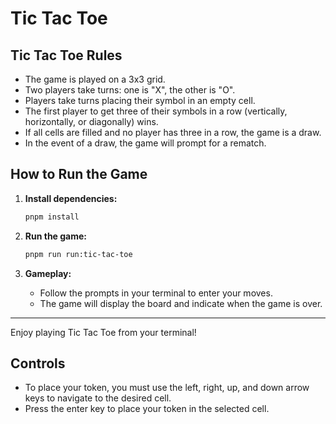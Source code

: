 # Tic Tac Toe

## Tic Tac Toe Rules

- The game is played on a 3x3 grid.
- Two players take turns: one is "X", the other is "O".
- Players take turns placing their symbol in an empty cell.
- The first player to get three of their symbols in a row (vertically, horizontally, or diagonally) wins.
- If all cells are filled and no player has three in a row, the game is a draw.
- In the event of a draw, the game will prompt for a rematch.

## How to Run the Game

1. **Install dependencies:**

   ```sh
   pnpm install
   ```

2. **Run the game:**

   ```sh
   pnpm run run:tic-tac-toe
   ```

3. **Gameplay:**
   - Follow the prompts in your terminal to enter your moves.
   - The game will display the board and indicate when the game is over.

---

Enjoy playing Tic Tac Toe from your terminal!

## Controls

- To place your token, you must use the left, right, up, and down arrow keys to navigate to the desired cell.
- Press the enter key to place your token in the selected cell.
